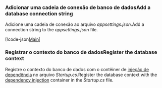 <a name="cs"></a>
### <a name="add-a-database-connection-string"></a><span data-ttu-id="737f2-101">Adicionar uma cadeia de conexão de banco de dados</span><span class="sxs-lookup"><span data-stu-id="737f2-101">Add a database connection string</span></span>

<span data-ttu-id="737f2-102">Adicione uma cadeia de conexão ao arquivo *appsettings.json*.</span><span class="sxs-lookup"><span data-stu-id="737f2-102">Add a connection string to the *appsettings.json* file.</span></span>

[!code-json[Main](../../tutorials/razor-pages/razor-pages-start/sample/RazorPagesMovie/appsettings_SQLite.json?highlight=8-10)]

<a name="reg"></a>
###  <a name="register-the-database-context"></a><span data-ttu-id="737f2-103">Registrar o contexto do banco de dados</span><span class="sxs-lookup"><span data-stu-id="737f2-103">Register the database context</span></span>

<span data-ttu-id="737f2-104">Registre o contexto do banco de dados com o contêiner de [injeção de dependência](xref:fundamentals/dependency-injection) no arquivo *Startup.cs*.</span><span class="sxs-lookup"><span data-stu-id="737f2-104">Register the database context with the [dependency injection](xref:fundamentals/dependency-injection) container in the *Startup.cs* file.</span></span>